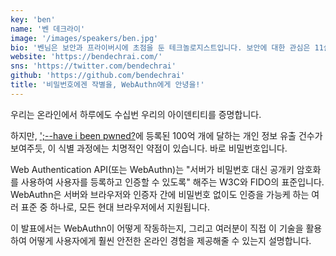 ```yaml
---
key: 'ben'
name: '벤 데크라이'
image: '/images/speakers/ben.jpg'
bio: '벤님은 보안과 프라이버시에 초점을 둔 테크놀로지스트입니다. 보안에 대한 관심은 11살 때부터 시작되었는데, 부모님이 가족 컴퓨터를 계속 먹통으로 만드는 걸 막기 위해 소프트웨어를 하나 만들어 본 것이 그 시작이었습니다. 결국 Auth0의 디벨로퍼 애드보킷(developer advocate)으로 일하게 되었죠. 윤리적 속임수부터 파괴적 자동화까지, 개발자들이 실험의 즐거움을 발견하게 도와주는 걸 좋아하며, 트위터와 인스타그램 @bendechrai에서 만나볼 수 있습니다.'
website: 'https://bendechrai.com/'
sns: 'https://twitter.com/bendechrai'
github: 'https://github.com/bendechrai'
title: '비밀번호에겐 작별을, WebAuthn에게 안녕을!'
---
```


우리는 온라인에서 하루에도 수십번 우리의 아이덴티티를 증명합니다.


하지만, [';--have i been pwned?](https://haveibeenpwned.com/)에 등록된 100억 개에 달하는 개인 정보 유출 건수가 보여주듯, 이 식별 과정에는 치명적인 약점이 있습니다. 바로 비밀번호입니다.


Web Authentication API(또는 WebAuthn)는 "서버가 비밀번호 대신 공개키 암호화를 사용하여 사용자를 등록하고 인증할 수 있도록" 해주는 W3C와 FIDO의 표준입니다. WebAuthn은 서버와 브라우저와 인증자 간에 비밀번호 없이도 인증을 가능케 하는 여러 표준 중 하나로, 모든 현대 브라우저에서 지원됩니다.


이 발표에서는 WebAuthn이 어떻게 작동하는지, 그리고 여러분이 직접 이 기술을 활용하여 어떻게 사용자에게 훨씬 안전한 온라인 경험을 제공해줄 수 있는지 설명합니다.
